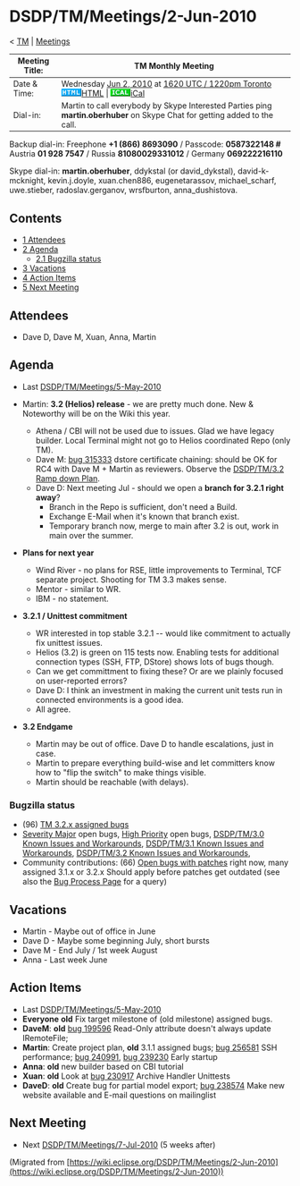

DSDP/TM/Meetings/2-Jun-2010
===========================

< [TM](./TM "DSDP/TM")‎ | [Meetings](./Meetings "DSDP/TM/Meetings")

| Meeting Title: | **TM Monthly Meeting** |
| --- | --- |
| Date & Time: | Wednesday [Jun 2, 2010](./index.php?title=Jun_2,_2010&action=edit&redlink=1 "Jun 2, 2010 (page does not exist)") at [1620 UTC / 1220pm Toronto](http://www.timeanddate.com/worldclock/fixedtime.html?month=6&day=2&year=2010&hour=16&min=20&sec=0&p1=0)   ![Html.gif](./images/Html.gif)[HTML](http://www.google.com/calendar/embed?src=vn70im36r00qeusu8nme50cils@group.calendar.google.com&ctz=Canada/Toronto) \| ![Ical.gif](./images/Ical.gif)[iCal](http://www.google.com/calendar/ical/vn70im36r00qeusu8nme50cils@group.calendar.google.com/public/basic.ics) |
| Dial-in: | Martin to call everybody by Skype   Interested Parties ping **martin.oberhuber** on Skype Chat for getting added to the call. |

Backup dial-in: Freephone **+1 (866) 8693090** / Passcode: **0587322148 #**  
Austria **01 928 7547** / Russia **81080029331012** / Germany **069222216110**

Skype dial-in: **martin.oberhuber**, ddykstal (or david\_dykstal), david-k-mcknight, kevin.j.doyle, xuan.chen886, eugenetarassov, michael\_scharf, uwe.stieber, radoslav.gerganov, wrsfburton, anna_dushistova.  

Contents
--------

*   [1 Attendees](#Attendees)
*   [2 Agenda](#Agenda)
    *   [2.1 Bugzilla status](#Bugzilla-status)
*   [3 Vacations](#Vacations)
*   [4 Action Items](#Action-Items)
*   [5 Next Meeting](#Next-Meeting)

Attendees
---------

*   Dave D, Dave M, Xuan, Anna, Martin

  

Agenda
------

*   Last [DSDP/TM/Meetings/5-May-2010](./DSDP/TM/Meetings/5-May-2010 "DSDP/TM/Meetings/5-May-2010")
*   Martin: **3.2 (Helios) release** \- we are pretty much done. New & Noteworthy will be on the Wiki this year.
    *   Athena / CBI will not be used due to issues. Glad we have legacy builder. Local Terminal might not go to Helios coordinated Repo (only TM).
    *   Dave M: [bug 315333](https://bugs.eclipse.org/bugs/show_bug.cgi?id=315333) dstore certificate chaining: should be OK for RC4 with Dave M + Martin as reviewers. Observe the [DSDP/TM/3.2 Ramp down Plan](./DSDP/TM/3.2_Ramp_down_Plan "DSDP/TM/3.2 Ramp down Plan").
    *   Dave D: Next meeting Jul - should we open a **branch for 3.2.1 right away**?
        *   Branch in the Repo is sufficient, don't need a Build.
        *   Exchange E-Mail when it's known that branch exist.
        *   Temporary branch now, merge to main after 3.2 is out, work in main over the summer.

*   **Plans for next year**
    *   Wind River - no plans for RSE, little improvements to Terminal, TCF separate project. Shooting for TM 3.3 makes sense.
    *   Mentor - similar to WR.
    *   IBM - no statement.

*   **3.2.1 / Unittest commitment**
    *   WR interested in top stable 3.2.1 -- would like commitment to actually fix unittest issues.
    *   Helios (3.2) is green on 115 tests now. Enabling tests for additional connection types (SSH, FTP, DStore) shows lots of bugs though.
    *   Can we get committment to fixing these? Or are we plainly focused on user-reported errors?
    *   Dave D: I think an investment in making the current unit tests run in connected environments is a good idea.
    *   All agree.

*   **3.2 Endgame**
    *   Martin may be out of office. Dave D to handle escalations, just in case.
    *   Martin to prepare everything build-wise and let committers know how to "flip the switch" to make things visible.
    *   Martin should be reachable (with delays).

  

### Bugzilla status

*   (96) [TM 3.2.x assigned bugs](https://bugs.eclipse.org/bugs/buglist.cgi?field0-0-0=target_milestone;query_format=advanced;bug_status=UNCONFIRMED;bug_status=NEW;bug_status=ASSIGNED;bug_status=REOPENED;type0-0-0=substring;value0-0-0=3.2;product=Target%20Management)
*   [Severity Major](https://bugs.eclipse.org/bugs/buglist.cgi?query_format=advanced&classification=DSDP&product=Target+Management&bug_status=UNCONFIRMED&bug_status=NEW&bug_status=ASSIGNED&bug_status=REOPENED&bug_severity=blocker&bug_severity=critical&bug_severity=major&cmdtype=doit) open bugs, [High Priority](https://bugs.eclipse.org/bugs/buglist.cgi?query_format=advanced&classification=DSDP&product=Target+Management&bug_status=UNCONFIRMED&bug_status=NEW&bug_status=ASSIGNED&bug_status=REOPENED&cmdtype=doit&field0-0-0=priority&type0-0-0=regexp&value0-0-0=P%5B12%5D&field0-0-1=bug_severity&type0-0-1=regexp&value0-0-1=blocker%7Ccritical%7Cmajor) open bugs, [DSDP/TM/3.0 Known Issues and Workarounds](./DSDP/TM/3.0_Known_Issues_and_Workarounds "DSDP/TM/3.0 Known Issues and Workarounds"), [DSDP/TM/3.1 Known Issues and Workarounds](./DSDP/TM/3.1_Known_Issues_and_Workarounds "DSDP/TM/3.1 Known Issues and Workarounds"), [DSDP/TM/3.2 Known Issues and Workarounds](./DSDP/TM/3.2_Known_Issues_and_Workarounds "DSDP/TM/3.2 Known Issues and Workarounds"),
*   Community contributions: (66) [Open bugs with patches](https://bugs.eclipse.org/bugs/buglist.cgi?query_format=advanced&classification=DSDP&product=Target+Management&bug_status=UNCONFIRMED&bug_status=NEW&bug_status=ASSIGNED&bug_status=REOPENED&cmdtype=doit&field0-0-0=attachments.ispatch&type0-0-0=equals&value0-0-0=1) right now, many assigned 3.1.x or 3.2.x Should apply before patches get outdated (see also the [Bug Process Page](https://www.eclipse.org/dsdp/tm/development/bug_process.php) for a query)

  

  

Vacations
---------

*   Martin - Maybe out of office in June
*   Dave D - Maybe some beginning July, short bursts
*   Dave M - End July / 1st week August
*   Anna - Last week June

Action Items
------------

*   Last [DSDP/TM/Meetings/5-May-2010](./DSDP/TM/Meetings/5-May-2010 "DSDP/TM/Meetings/5-May-2010")
*   **Everyone** **old** Fix target milestone of (old milestone) assigned bugs.
*   **DaveM**: **old** [bug 199596](https://bugs.eclipse.org/bugs/show_bug.cgi?id=199596) Read-Only attribute doesn't always update IRemoteFile;
*   **Martin**: Create project plan, **old** 3.1.1 assigned bugs; [bug 256581](https://bugs.eclipse.org/bugs/show_bug.cgi?id=256581) SSH performance; [bug 240991](https://bugs.eclipse.org/bugs/show_bug.cgi?id=240991), [bug 239230](https://bugs.eclipse.org/bugs/show_bug.cgi?id=239230) Early startup
*   **Anna**: **old** new builder based on CBI tutorial
*   **Xuan**: **old** Look at [bug 230917](https://bugs.eclipse.org/bugs/show_bug.cgi?id=230917) Archive Handler Unittests
*   **DaveD**: **old** Create bug for partial model export; [bug 238574](https://bugs.eclipse.org/bugs/show_bug.cgi?id=238574) Make new website available and E-mail questions on mailinglist

Next Meeting
------------

*   Next [DSDP/TM/Meetings/7-Jul-2010](./DSDP/TM/Meetings/7-Jul-2010 "DSDP/TM/Meetings/7-Jul-2010") (5 weeks after)


(Migrated from [https://wiki.eclipse.org/DSDP/TM/Meetings/2-Jun-2010](https://wiki.eclipse.org/DSDP/TM/Meetings/2-Jun-2010))